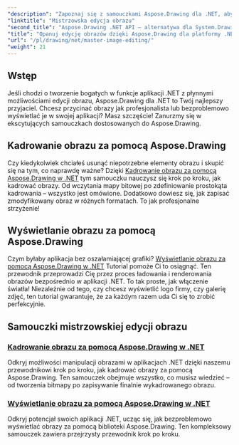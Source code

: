 ```yaml
---
"description": "Zapoznaj się z samouczkami Aspose.Drawing dla .NET, aby opanować edycję, przycinanie i wyświetlanie obrazów w aplikacjach .NET dzięki przewodnikom krok po kroku."
"linktitle": "Mistrzowska edycja obrazu"
"second_title": "Aspose.Drawing .NET API – alternatywa dla System.Drawing.Common"
"title": "Opanuj edycję obrazów dzięki Aspose.Drawing dla platformy .NET"
"url": "/pl/drawing/net/master-image-editing/"
"weight": 21
---
```


## Wstęp

Jeśli chodzi o tworzenie bogatych w funkcje aplikacji .NET z płynnymi możliwościami edycji obrazu, Aspose.Drawing dla .NET to Twój najlepszy przyjaciel. Chcesz przycinać obrazy jak profesjonalista lub bezproblemowo wyświetlać je w swojej aplikacji? Masz szczęście! Zanurzmy się w ekscytujących samouczkach dostosowanych do Aspose.Drawing.

## Kadrowanie obrazu za pomocą Aspose.Drawing  
Czy kiedykolwiek chciałeś usunąć niepotrzebne elementy obrazu i skupić się na tym, co naprawdę ważne? Dzięki [Kadrowanie obrazu za pomocą Aspose.Drawing w .NET](./image-cropping/) tym samouczku nauczysz się krok po kroku, jak kadrować obrazy. Od wczytania mapy bitowej po zdefiniowanie prostokąta kadrowania – wszystko jest omówione. Dodatkowo dowiesz się, jak zapisać zmodyfikowany obraz w różnych formatach. To jak profesjonalne strzyżenie!  

## Wyświetlanie obrazu za pomocą Aspose.Drawing  
Czym byłaby aplikacja bez oszałamiającej grafiki? [Wyświetlanie obrazu za pomocą Aspose.Drawing w .NET](./image-display/) Tutorial pomoże Ci to osiągnąć. Ten przewodnik przeprowadzi Cię przez proces ładowania i renderowania obrazów bezpośrednio w aplikacji .NET. To tak proste, jak włączenie światła! Niezależnie od tego, czy chcesz wyświetlić logo firmy, czy galerię zdjęć, ten tutorial gwarantuje, że za każdym razem uda Ci się to zrobić perfekcyjnie.
  
## Samouczki mistrzowskiej edycji obrazu
### [Kadrowanie obrazu za pomocą Aspose.Drawing w .NET](./image-cropping/)
Odkryj możliwości manipulacji obrazami w aplikacjach .NET dzięki naszemu przewodnikowi krok po kroku, jak kadrować obrazy za pomocą Aspose.Drawing. Ten samouczek obejmuje wszystko, co musisz wiedzieć – od tworzenia bitmapy po zapisywanie finalnie wykadrowanego obrazu.
### [Wyświetlanie obrazu za pomocą Aspose.Drawing w .NET](./image-display/)
Odkryj potencjał swoich aplikacji .NET, ucząc się, jak bezproblemowo wyświetlać obrazy za pomocą biblioteki Aspose.Drawing. Ten kompleksowy samouczek zawiera przejrzysty przewodnik krok po kroku.